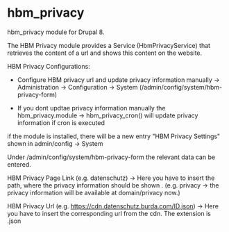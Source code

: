 # hbm_privacy
hbm_privacy module for Drupal 8.

The HBM Privacy module provides a Service (HbmPrivacyService) 
that retrieves the content of a url and shows this content on the website.

HBM Privacy Configurations:
   - Configure HBM privacy url and update privacy information manually
        -> Administration -> Configuration -> System (/admin/config/system/hbm-privacy-form)
   
   - If you dont updtae privacy information manually the hbm_privacy.module -> hbm_privacy_cron() 
     will update privacy information if cron is executed 
   

if the module is installed, there will be a new entry "HBM Privacy Settings" shown in admin/config -> System 

Under /admin/config/system/hbm-privacy-form the relevant data can be entered.

HBM Privacy Page Link (e.g. datenschutz) 
-> Here you have to insert the path, where the privacy information should be shown . 
(e.g. privacy -> the privacy information will be available at domain/privacy now.)

HBM Privacy Url (e.g. https://cdn.datenschutz.burda.com/ID.json) 
-> Here you have to insert the corresponding url from the cdn. The extension is .json

